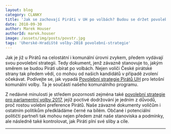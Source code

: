 ```yaml
---
layout: blog
category: CLANKY
title: 'Jak se zachovají Piráti v UH po volbách? Budou se držet povolební strategie'
date: 2018-09-30
author: Marek Houser
authorId: marek.houser
image: /assets/img/posts/povstr.jpg
tags: 'Uherské-Hradiště volby-2018 povolební-strategie'
---
```

Jak je již u Pirátů na celostátní i komunální úrovni zvykem, předem vydávají svou povolební strategii. Tedy dokument, jenž závazně stanovuje to, jakým směrem se budou Piráti ubírat po volbách. Nejen voliči České pirátské strany tak předem vědí, co mohou od našich kandidátů v případě zvolení očekávat. Podívejte se, jak vypadá <a href="https://docs.google.com/document/d/16WVxqEkfuTDveQs3RuLnEsL6IS3sTWj9v7EJDZvRU0E/" target="_blank">Povolební strategie Pirátů UH</a>  pro letošní komunální volby. Ta je součástí našeho komunálního programu.

Z nedávné minulosti je středem pozornosti zejména také <a href="https://www.pirati.cz/program/psp2017/povolebni-strategie/" target="_blank">povolební strategie pro parlamentní volby 2017</a>, jejíž poctivé dodržování je jedním z důvodů, proč rostou volební preference Pirátů. Naše závazné dokumenty voličům i ostatním politikům předkládáme černé na bílém. Občané i potenciální političtí partneři tak mohou nejen předem znát naše stanoviska a podmínky, ale následně také kontrolovat, jak Piráti plní své sliby a cíle.

- - -
